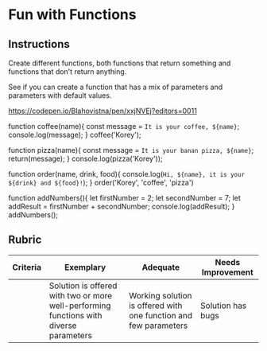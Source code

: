 # Fun with Functions

## Instructions

Create different functions, both functions that return something and functions that don't return anything.

See if you can create a function that has a mix of parameters and parameters with default values.

https://codepen.io/Blahovistna/pen/xxjNVEj?editors=0011

function coffee(name){
const message = `It is your coffee, ${name}`;
console.log(message);
}
coffee('Korey');

function pizza(name){
const message = `It is your banan pizza, ${name}`;
return(message);
}
console.log(pizza('Korey'));

function order(name, drink, food){
console.log(`Hi, ${name}, it is your ${drink} and ${food}!`);
}
order('Korey', 'coffee', 'pizza')

function addNumbers(){
let firstNumber = 2;
let secondNumber = 7;
let addResult = firstNumber + secondNumber;
console.log(addResult);
}
addNumbers();

## Rubric

| Criteria | Exemplary                                                                              | Adequate                                                         | Needs Improvement |
| -------- | -------------------------------------------------------------------------------------- | ---------------------------------------------------------------- | ----------------- |
|          | Solution is offered with two or more well-performing functions with diverse parameters | Working solution is offered with one function and few parameters | Solution has bugs |
